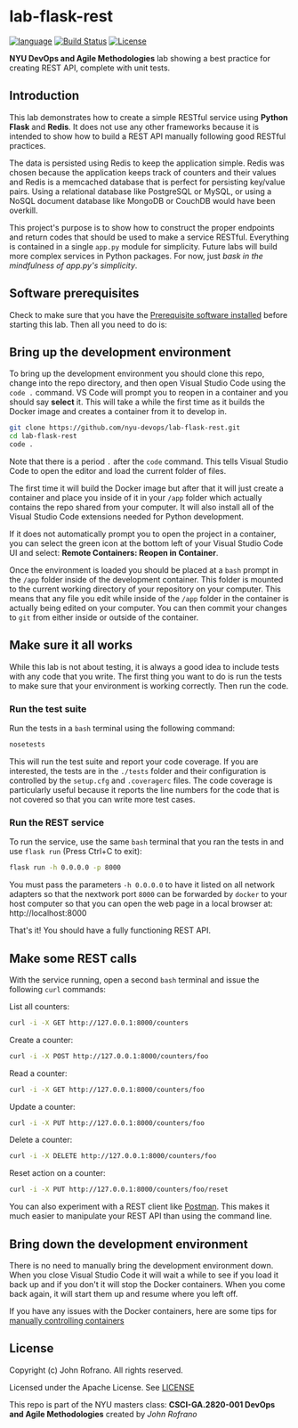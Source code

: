 # lab-flask-rest

[![language](https://img.shields.io/badge/Language-Python_3-blue.svg)](http://python.org)
[![Build Status](https://github.com/nyu-devops/lab-flask-rest/actions/workflows/ci.yaml/badge.svg)](https://github.com/nyu-devops/lab-flask-rest/actions)
[![License](https://img.shields.io/badge/License-Apache_2.0-blue.svg)](https://opensource.org/licenses/Apache-2.0)

**NYU DevOps and Agile Methodologies** lab showing a best practice for creating REST API, complete with unit tests.

## Introduction

This lab demonstrates how to create a simple RESTful service using **Python Flask** and **Redis**. It does not use any other frameworks because it is intended to show how to build a REST API manually following good RESTful practices.

The data is persisted using Redis to keep the application simple. Redis was chosen because the application keeps track of counters and their values and Redis is a memcached database that is perfect for persisting key/value pairs. Using a relational database like PostgreSQL or MySQL, or using a NoSQL document database like MongoDB or CouchDB would have been overkill.

This project's purpose is to show how to construct the proper endpoints and return codes that should be used to make a service RESTful. Everything is contained in a single `app.py` module for simplicity. Future labs will build more complex services in Python packages. For now, just *bask in the mindfulness of app.py's simplicity*.

## Software prerequisites

Check to make sure that you have the [Prerequisite software installed](docs/software-prerequisites.md) before starting this lab. Then all you need to do is:

## Bring up the development environment

To bring up the development environment you should clone this repo, change into the repo directory, and then open Visual Studio Code using the `code .` command. VS Code will prompt you to reopen in a container and you should say **select** it. This will take a while the first time as it builds the Docker image and creates a container from it to develop in.

```bash
git clone https://github.com/nyu-devops/lab-flask-rest.git
cd lab-flask-rest
code .
```

Note that there is a period `.` after the `code` command. This tells Visual Studio Code to open the editor and load the current folder of files.

The first time it will build the Docker image but after that it will just create a container and place you inside of it in your `/app` folder which actually contains the repo shared from your computer. It will also install all of the Visual Studio Code extensions needed for Python development.

If it does not automatically prompt you to open the project in a container, you can select the green icon at the bottom left of your Visual Studio Code UI and select: **Remote Containers: Reopen in Container**.

Once the environment is loaded you should be placed at a `bash` prompt in the `/app` folder inside of the development container. This folder is mounted to the current working directory of your repository on your computer. This means that any file you edit while inside of the `/app` folder in the container is actually being edited on your computer. You can then commit your changes to `git` from either inside or outside of the container.

## Make sure it all works

While this lab is not about testing, it is always a good idea to include tests with any code that you write. The first thing you want to do is run the tests to make sure that your environment is working correctly. Then run the code.

### Run the test suite

Run the tests in a `bash` terminal using the following command:

```bash
nosetests
```

This will run the test suite and report your code coverage. If you are interested, the tests are in the `./tests` folder and their configuration is controlled by the `setup.cfg` and `.coveragerc` files. The code coverage is particularly useful because it reports the line numbers for the code that is not covered so that you can write more test cases.

### Run the REST service

To run the service, use the same `bash` terminal that you ran the tests in and use `flask run` (Press Ctrl+C to exit):

```bash
flask run -h 0.0.0.0 -p 8000
```

You must pass the parameters `-h 0.0.0.0` to have it listed on all network adapters so that the nextwork port `8000` can be forwarded by `docker` to your host computer so that you can open the web page in a local browser at: http://localhost:8000

That's it! You should have a fully functioning REST API.

## Make some REST calls

With the service running, open a second `bash` terminal and issue the following `curl` commands:

List all counters:

```bash
curl -i -X GET http://127.0.0.1:8000/counters
```

Create a counter:

```bash
curl -i -X POST http://127.0.0.1:8000/counters/foo
```

Read a counter:

```bash
curl -i -X GET http://127.0.0.1:8000/counters/foo
```

Update a counter:

```bash
curl -i -X PUT http://127.0.0.1:8000/counters/foo
```

Delete a counter:

```bash
curl -i -X DELETE http://127.0.0.1:8000/counters/foo
```

Reset action on a counter:

```bash
curl -i -X PUT http://127.0.0.1:8000/counters/foo/reset
```

You can also experiment with a REST client like [Postman](https://www.postman.com). This makes it much easier to manipulate your REST API than using the command line.

## Bring down the development environment

There is no need to manually bring the development environment down. When you close Visual Studio Code it will wait a while to see if you load it back up and if you don't it will stop the Docker containers. When you come back again, it will start them up and resume where you left off.

If you have any issues with the Docker containers, here are some tips for [manually controlling containers](docs/software-prerequisites.md#some-docker-commands-for-manual-control)

## License

Copyright (c) John Rofrano. All rights reserved.

Licensed under the Apache License. See [LICENSE](LICENSE)

This repo is part of the NYU masters class: **CSCI-GA.2820-001 DevOps and Agile Methodologies** created by *John Rofrano*
